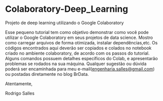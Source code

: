 # Colaboratory-Deep_Learning

Projeto de deep learning utilizando o Google Colaboratory

Esse pequeno tutorial tem como objetivo demonstrar como você 
pode utilizar o Google Colaboratory em seus projetos de data science. 
Mostro como carregar arquivos de forma otimizada, instalar 
dependências,etc.
Os códigos encontrados aqui deverão ser copiados e colados no 
notebook criado no ambiente colaboratory, de acordo com os 
passos do tutorial.   Alguns comandos possuem detalhes específicos 
do Colab,  e apresentarão problemas se rodados na sua máquina. 
Qualquer sugestão ou dúvida poderá ser encaminhada para 
meu e-mail(engenharia.salles@gmail.com) ou postadas diretamente no blog BrData.

Atentamente,

Rodrigo Salles
